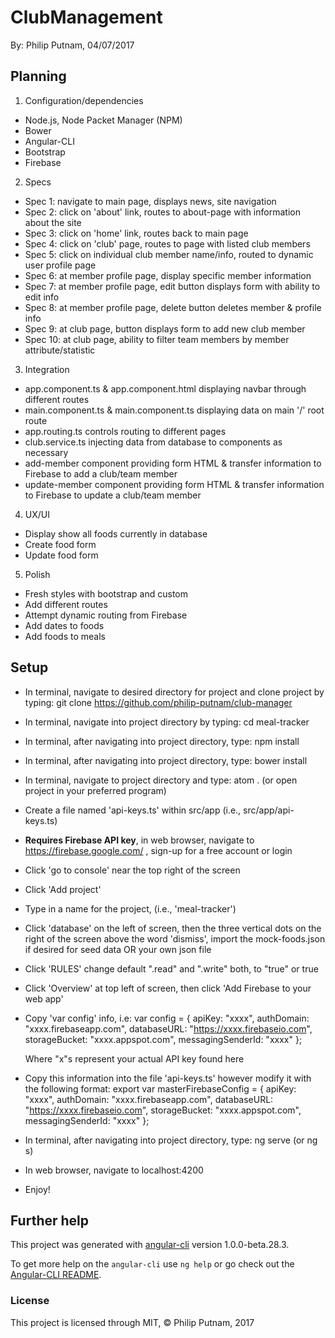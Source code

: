 # ClubManagement

By: Philip Putnam, 04/07/2017



## Planning

1. Configuration/dependencies
  * Node.js, Node Packet Manager (NPM)
  * Bower
  * Angular-CLI
  * Bootstrap
  * Firebase

2. Specs
  * Spec 1: navigate to main page, displays news, site navigation
  * Spec 2: click on 'about' link, routes to about-page with information about the site
  * Spec 3: click on 'home' link, routes back to main page
  * Spec 4: click on 'club' page, routes to page with listed club members
  * Spec 5: click on individual club member name/info, routed to dynamic user profile page
  * Spec 6: at member profile page, display specific member information
  * Spec 7: at member profile page, edit button displays form with ability to edit info
  * Spec 8: at member profile page, delete button deletes member & profile info
  * Spec 9: at club page, button displays form to add new club member
  * Spec 10: at club page, ability to filter team members by member attribute/statistic

3. Integration
  * app.component.ts & app.component.html displaying navbar through different routes
  * main.component.ts & main.component.ts displaying data on main '/' root route
  * app.routing.ts controls routing to different pages
  * club.service.ts injecting data from database to components as necessary
  * add-member component providing form HTML & transfer information to Firebase to add a club/team member
  * update-member component providing form HTML & transfer information to Firebase to update a club/team member

4. UX/UI
  * Display show all foods currently in database
  * Create food form
  * Update food form

5. Polish
  * Fresh styles with bootstrap and custom
  * Add different routes
  * Attempt dynamic routing from Firebase
  * Add dates to foods
  * Add foods to meals

## Setup
* In terminal, navigate to desired directory for project and clone project by typing: git clone https://github.com/philip-putnam/club-manager
* In terminal, navigate into project directory by typing: cd meal-tracker
* In terminal, after navigating into project directory, type: npm install
* In terminal, after navigating into project directory, type: bower install
* In terminal, navigate to project directory and type: atom . (or open project in your preferred program)
* Create a file named 'api-keys.ts' within src/app (i.e., src/app/api-keys.ts)

* **Requires Firebase API key**, in web browser, navigate to https://firebase.google.com/ , sign-up for a free account or login
* Click 'go to console' near the top right of the screen
* Click 'Add project'
* Type in a name for the project, (i.e., 'meal-tracker')
* Click 'database' on the left of screen, then the three vertical dots on the right of the screen above the word 'dismiss', import the mock-foods.json if desired for seed data OR your own json file
* Click 'RULES' change default ".read" and ".write" both, to "true" or true
* Click 'Overview' at top left of screen, then click 'Add Firebase to your web app'
* Copy 'var config' info, i.e:
            var config = {
              apiKey: "xxxx",
              authDomain: "xxxx.firebaseapp.com",
              databaseURL: "https://xxxx.firebaseio.com",
              storageBucket: "xxxx.appspot.com",
              messagingSenderId: "xxxx"
            };

    Where "x"s represent your actual API key found here

* Copy this information into the file 'api-keys.ts' however modify it with the following format:
        export var masterFirebaseConfig = {
          apiKey: "xxxx",
          authDomain: "xxxx.firebaseapp.com",
          databaseURL: "https://xxxx.firebaseio.com",
          storageBucket: "xxxx.appspot.com",
          messagingSenderId: "xxxx"
        };
* In terminal, after navigating into project directory, type: ng serve (or ng s)
* In web browser, navigate to localhost:4200
* Enjoy!

## Further help

This project was generated with [angular-cli](https://github.com/angular/angular-cli) version 1.0.0-beta.28.3.

To get more help on the `angular-cli` use `ng help` or go check out the [Angular-CLI README](https://github.com/angular/angular-cli/blob/master/README.md).

### License

This project is licensed through MIT, &copy; Philip Putnam, 2017
